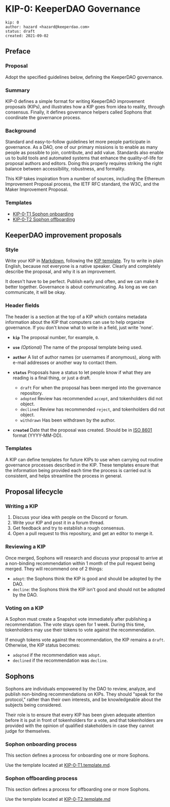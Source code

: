 # KIP-0: KeeperDAO Governance 
```
kip: 0
author: hazard <hazard@keeperdao.com>
status: draft
created: 2021-09-02
```
## Preface 

### Proposal
Adopt the specified guidelines below, defining the KeeperDAO governance.

### Summary
KIP-0 defines a simple format for writing KeeperDAO improvement proposals (KIPs), and illustrates how a KIP goes from idea to reality, through consensus. Finally, it defines governance helpers called Sophons that coordinate the governance process.

### Background
Standard and easy-to-follow guidelines let more people participate in governance. As a DAO, one of our primary missions is to enable as many people as possible to join, contribute, and add value. Standards also enable us to build tools and automated systems that enhance the quality-of-life for proposal authors and editors. Doing this properly requires striking the right balance between accessibility, robustness, and formality. 

This KIP takes inspiration from a number of sources, including the Ethereum Improvement Proposal process, the IETF RFC standard, the W3C, and the Maker Improvement Proposal.

### Templates
   - [KIP-0-T1 Sophon onboarding](./KIP-0-T1.template.md)
   - [KIP-0-T2 Sophon offboarding](./KIP-0-T2.template.md)

## KeeperDAO improvement proposals 

### Style 

Write your KIP in [Markdown](https://en.wikipedia.org/wiki/Markdown), following the [KIP template](./KIP.template.md). Try to write in plain English, because not everyone is a native speaker. Clearly and completely describe the proposal, and why it is an improvement. 

It doesn't have to be perfect. Publish early and often, and we can make it better together. Governance is about communicating. As long as we can communicate, it will be okay. 

### Header fields

The header is a section at the top of a KIP which contains metadata information about the KIP that computers can use to help organize governance. If you don't know what to write in a field, just write 'none'.

- **`kip`** The proposal number, for example, `0`.

- **`use`** *(Optional)* The name of the proposal template being used.

- **`author`** A list of author names (or usernames if anonymous), along with e-mail addresses or another way to contact them.

- **`status`** Proposals have a status to let people know if what they are reading is a final thing, or just a draft.
   - `draft` For when the proposal has been merged into the governance repository.
   - `adopted` Review has recommended `accept`, and tokenholders did not object.
   - `declined` Review has recommended `reject`, and tokenholders did not object.
   - `withdrawn` Has been withdrawn by the author.

- **`created`** Date that the proposal was created. Should be in [ISO 8601](https://wikipedia.org/en/wiki/ISO_8601) format (YYYY-MM-DD).

### Templates

A KIP can define templates for future KIPs to use when carrying out routine governance processes described in the KIP. These templates ensure that the information being provided each time the process is carried out is consistent, and helps streamline the process in general.

## Proposal lifecycle

### Writing a KIP

1. Discuss your idea with people on the Discord or forum.
2. Write your KIP and post it in a forum thread.
3. Get feedback and try to establish a rough consensus.
4. Open a pull request to this repository, and get an editor to merge it.

### Reviewing a KIP

Once merged, Sophons will research and discuss your proposal to arrive at a non-binding recommendation within 1 month of the pull request being merged. They will recommend one of 2 things:
- `adopt`: the Sophons think the KIP is good and should be adopted by the DAO.
- `decline`: the Sophons think the KIP isn't good and should not be adopted by the DAO. 

### Voting on a KIP

A Sophon must create a Snapshot vote immediately after publishing a recommendation. The vote stays open for 1 week. During this time, tokenholders may use their tokens to vote against the recommendation. 

If enough tokens vote against the recommendation, the KIP remains a `draft`. Otherwise, the KIP status becomes:
- `adopted` if the recommendation was `adopt`.
- `declined` if the recommendation was `decline`.

## Sophons 

Sophons are individuals empowered by the DAO to review, analyze, and publish non-binding recommendations on KIPs. They should "speak for the protocol," rather than their own interests, and be knowledgeable about the subjects being considered. 

Their role is to ensure that every KIP has been given adequate attention before it is put in front of tokenholders for a vote, and that tokenholders are provided with the opinion of qualified stakeholders in case they cannot judge for themselves.

### Sophon onboarding process 

This section defines a process for onboarding one or more Sophons. 

Use the template located at [KIP-0-T1.template.md](./KIP-0-T1.template.md).

### Sophon offboarding process 

This section defines a process for offboarding one or more Sophons.

Use the template located at [KIP-0-T2.template.md](./KIP-0-T2.template.md)



